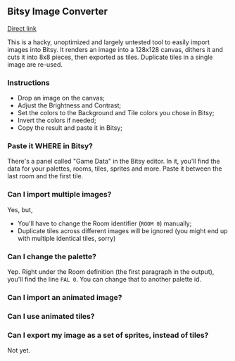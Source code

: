 ## Bitsy Image Converter

[Direct link](https://ker0chan.github.io/bitsy-image-converter/)

This is a hacky, unoptimized and largely untested tool to easily import images into Bitsy.
It renders an image into a 128x128 canvas, dithers it and cuts it into 8x8 pieces, then exported as tiles.
Duplicate tiles in a single image are re-used.

### Instructions
* Drop an image on the canvas;
* Adjust the Brightness and Contrast;
* Set the colors to the Background and Tile colors you chose in Bitsy;
* Invert the colors if needed;
* Copy the result and paste it in Bitsy;

### Paste it WHERE in Bitsy?
There's a panel called "Game Data" in the Bitsy editor. In it, you'll find the data for your palettes, rooms, tiles, sprites and more.
Paste it between the last room and the first tile.

### Can I import multiple images?
Yes, but,
* You'll have to change the Room identifier (`ROOM 0`) manually;
* Duplicate tiles across different images will be ignored (you might end up with multiple identical tiles, sorry)

### Can I change the palette?
Yep. Right under the Room definition (the first paragraph in the output), you'll find the line `PAL 0`. You can change that to another palette id.

### Can I import an animated image?
### Can I use animated tiles?
### Can I export my image as a set of sprites, instead of tiles?
Not yet.
